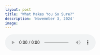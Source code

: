 ```yaml
---
layout: post
title: "What Makes You So Sure?"
description: 'Novemnber 3, 2024'
image:
---
```


<audio controls>
  <source src="assets/audio/fbc_2024-11-03_sermon.mp3" type="audio/mp3">
Your browser does not support the audio element.
</audio>
